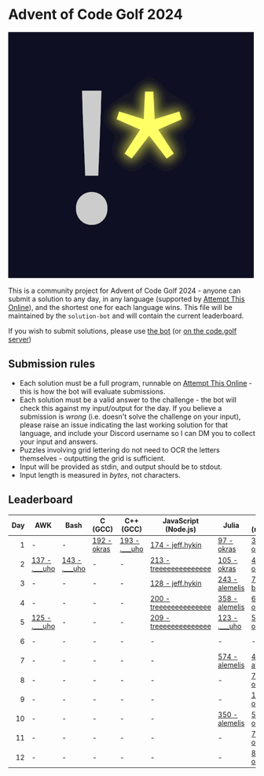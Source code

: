 # Advent of Code Golf 2024

![Advent of Code Golf icon](./advent-of-code-golf.png)

This is a community project for Advent of Code Golf 2024 - anyone can submit a
solution to any day, in any language (supported by [Attempt This
Online](https://ato.pxeger.com)), and the shortest one for each language wins.
This file will be maintained by the `solution-bot` and will contain the current
leaderboard.

If you wish to submit solutions, please use [the bot](https://discord.com/api/oauth2/authorize?client_id=1179753478214651915&permissions=0&scope=bot)
(or [on the code.golf server](https://discord.gg/eVCTkYQ))

## Submission rules

- Each solution must be a full program, runnable on [Attempt This
  Online](https://ato.pxeger.com) - this is how the bot will evaluate submissions.
- Each solution must be a valid answer to the challenge - the bot will check this
  against my input/output for the day. If you believe a submission is *wrong*
  (i.e. doesn't solve the challenge on your input), please raise an issue
  indicating the last working solution for that language, and include your
  Discord username so I can DM you to collect your input and answers.
- Puzzles involving grid lettering do not need to OCR the letters themselves -
  outputting the grid is sufficient.
- Input will be provided as stdin, and output should be to stdout.
- Input length is measured in *bytes*, not characters.

## Leaderboard

Day | AWK | Bash | C (GCC) | C++ (GCC) | JavaScript (Node.js) | Julia | K (ngn/k) | Perl | Python | Python (No Whitespace) | Python (Orthoplex) | Python 2 | Ruby | TypeScript (Deno)
--: | --- | --- | --- | --- | --- | --- | --- | --- | --- | --- | --- | --- | --- | ---
1 | - | - | [192 - okras](./solutions/1/c_gcc) | [193 - .___uho](./solutions/1/cplusplus_gcc) | [174 - jeff.hykin](./solutions/1/node) | [97 - okras](./solutions/1/julia) | [33 - okras](./solutions/1/k_ngn) | - | [89 - _tessaract](./solutions/1/python) | [98 - .___uho](./solutions/1/python-no-ws) | [481 - orthoplex](./solutions/1/python-orthoplex) | - | [101 - the.unnamed](./solutions/1/ruby) | [197 - jeff.hykin](./solutions/1/deno)
2 | [137 - .___uho](./solutions/2/awk) | [143 - .___uho](./solutions/2/bash) | - | - | [213 - treeeeeeeeeeeeee](./solutions/2/node) | [105 - okras](./solutions/2/julia) | [41 - okras](./solutions/2/k_ngn) | - | [145 - biz314](./solutions/2/python) | [155 - _tessaract](./solutions/2/python-no-ws) | - | - | [143 - the.unnamed](./solutions/2/ruby) | [282 - jeff.hykin](./solutions/2/deno)
3 | - | - | - | - | [128 - jeff.hykin](./solutions/3/node) | [243 - alemelis](./solutions/3/julia) | [70 - bstr.at](./solutions/3/k_ngn) | - | [140 - duckyluuk](./solutions/3/python) | - | - | - | [82 - the.unnamed](./solutions/3/ruby) | [160 - jeff.hykin](./solutions/3/deno)
4 | - | - | - | - | [200 - treeeeeeeeeeeeee](./solutions/4/node) | [358 - alemelis](./solutions/4/julia) | [69 - okras](./solutions/4/k_ngn) | - | [145 - okras](./solutions/4/python) | [148 - biz314](./solutions/4/python-no-ws) | - | - | - | [1639 - jeff.hykin](./solutions/4/deno)
5 | [125 - .___uho](./solutions/5/awk) | - | - | - | [209 - treeeeeeeeeeeeee](./solutions/5/node) | [123 - .___uho](./solutions/5/julia) | [52 - okras](./solutions/5/k_ngn) | [86 - okras](./solutions/5/perl) | [134 - biz314](./solutions/5/python) | [649 - orthoplex](./solutions/5/python-no-ws) | [649 - orthoplex](./solutions/5/python-orthoplex) | - | - | -
6 | - | - | - | - | - | - | - | - | [193 - biz314](./solutions/6/python) | - | - | - | - | -
7 | - | - | - | - | - | [574 - alemelis](./solutions/7/julia) | [47 - attinat](./solutions/7/k_ngn) | - | [175 - okras](./solutions/7/python) | [184 - okras](./solutions/7/python-no-ws) | - | - | [140 - natt.e](./solutions/7/ruby) | -
8 | - | - | - | - | - | - | [72 - okras](./solutions/8/k_ngn) | - | [157 - .___uho](./solutions/8/python) | [163 - .___uho](./solutions/8/python-no-ws) | - | - | - | -
9 | - | - | - | - | - | - | [151 - okras](./solutions/9/k_ngn) | - | [214 - .___uho](./solutions/9/python) | - | - | - | - | -
10 | - | - | - | - | - | [350 - alemelis](./solutions/10/julia) | [50 - okras](./solutions/10/k_ngn) | - | [172 - .___uho](./solutions/10/python) | - | [626 - orthoplex](./solutions/10/python-orthoplex) | [448 - orthoplex](./solutions/10/python2) | - | -
11 | - | - | - | - | - | - | [75 - okras](./solutions/11/k_ngn) | - | [191 - biz314](./solutions/11/python) | - | - | - | [228 - abrahamjlr](./solutions/11/ruby) | -
12 | - | - | - | - | - | - | [81 - okras](./solutions/12/k_ngn) | - | [465 - _tessaract](./solutions/12/python) | - | - | - | - | -
